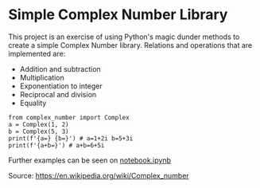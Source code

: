 # Simple Complex Number Library

This project is an exercise of using Python's magic dunder methods to create a simple Complex Number library. Relations and operations that are implemented are:
- Addition and subtraction
- Multiplication
- Exponentiation to integer
- Reciprocal and division
- Equality

```
from complex_number import Complex
a = Complex(1, 2)
b = Complex(5, 3)
print(f'{a=} {b=}') # a=1+2i b=5+3i
print(f'{a+b=}') # a+b=6+5i
```

Further examples can be seen on [notebook.ipynb](notebook.ipynb)

Source: https://en.wikipedia.org/wiki/Complex_number